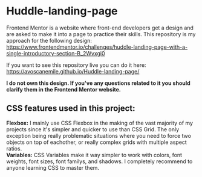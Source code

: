 # Huddle-landing-page
Frontend Mentor is a website where front-end developers get a design and are asked to make it into a page to practice their skills. This repository is my approach for the following design: https://www.frontendmentor.io/challenges/huddle-landing-page-with-a-single-introductory-section-B_2Wvxgi0

If you want to see this repository live you can do it here: https://avoscanemile.github.io/Huddle-landing-page/

**I do not own this design. If you've any questions related to it you should clarify them in the Frontend Mentor website.** 
## CSS features used in this project:
**Flexbox:** I mainly use CSS Flexbox in the making of the vast majority of my projects since it's simpler and quicker to use than CSS Grid. The only exception being really problematic situations where you need to force two objects on top of eachother, or really complex grids with multiple aspect ratios.  
**Variables:** CSS Variables make it way simpler to work with colors, font weights, font sizes, font familys, and shadows. I completely recommend to anyone learning CSS to master them.
